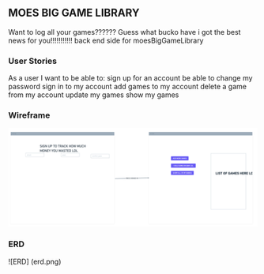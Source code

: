 ## MOES BIG GAME LIBRARY
Want to log all your games?????? Guess what bucko have i got the best news for you!!!!!!!!!!!
back end side for moesBigGameLibrary

### User Stories
As a user I want to be able to:
sign up for an account
be able to change my password
sign in to my account
add games to my account
delete a game from my account
update my games
show my games

### Wireframe 
![Wire Frame](wireframe.png)

### ERD
![ERD] (erd.png)